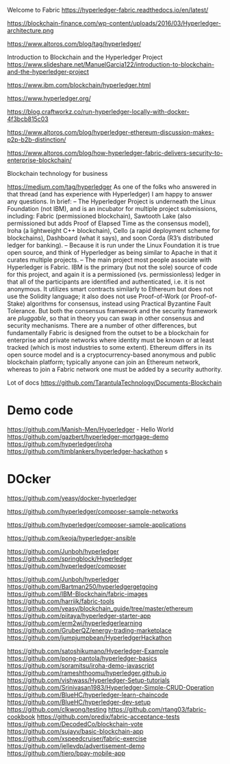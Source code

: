 Welcome to Fabric
https://hyperledger-fabric.readthedocs.io/en/latest/


https://blockchain-finance.com/wp-content/uploads/2016/03/Hyperledger-architecture.png


https://www.altoros.com/blog/tag/hyperledger/

Introduction to Blockchain and the Hyperledger Project
https://www.slideshare.net/ManuelGarcia122/introduction-to-blockchain-and-the-hyperledger-project


https://www.ibm.com/blockchain/hyperledger.html

https://www.hyperledger.org/

https://blog.craftworkz.co/run-hyperledger-locally-with-docker-4f3bcb815c03

https://www.altoros.com/blog/hyperledger-ethereum-discussion-makes-p2p-b2b-distinction/

https://www.altoros.com/blog/how-hyperledger-fabric-delivers-security-to-enterprise-blockchain/


Blockchain technology for business

https://medium.com/tag/hyperledger
As one of the folks who answered in that thread (and has experience with Hyperledger) I am happy to answer any questions. In brief:
– The Hyperledger Project is underneath the Linux Foundation (not IBM), and is an incubator for multiple project submissions, including: Fabric (permissioned blockchain), Sawtooth Lake (also permissioned but adds Proof of Elapsed Time as the consensus model), Iroha (a lightweight C++ blockchain), Cello (a rapid deployment scheme for blockchains), Dashboard (what it says), and soon Corda (R3’s distributed ledger for banking).
– Because it is run under the Linux Foundation it is true open source, and think of Hyperledger as being similar to Apache in that it curates multiple projects.
– The main project most people associate with Hyperledger is Fabric. IBM is the primary (but not the sole) source of code for this project, and again it is a permissioned (vs. permissionless) ledger in that all of the participants are identified and authenticated, i.e. it is not anonymous. It utilizes smart contracts similarly to Ethereum but does not use the Solidity language; it also does not use Proof-of-Work (or Proof-of-Stake) algorithms for consensus, instead using Practical Byzantine Fault Tolerance. But both the consensus framework and the security framework are *pluggable*, so that in theory you can swap in other consensus and security mechanisms. There are a number of other differences, but fundamentally Fabric is designed from the outset to be a blockchain for enterprise and private networks where identity must be known or at least tracked (which is most industries to some extent). Ethereum differs in its open source model and is a cryptocurrency-based anonymous and public blockchain platform; typically anyone can join an Ethereum network, whereas to join a Fabric network one must be added by a security authority.


Lot of docs
https://github.com/TarantulaTechnology/Documents-Blockchain

# Demo code
https://github.com/Manish-Men/Hyperledger - Hello World
https://github.com/gazbert/hyperledger-mortgage-demo
https://github.com/hyperledger/iroha
https://github.com/timblankers/hyperledger-hackathon
s

# DOcker
https://github.com/yeasy/docker-hyperledger


https://github.com/hyperledger/composer-sample-networks

https://github.com/hyperledger/composer-sample-applications

https://github.com/keoja/hyperledger-ansible

https://github.com/Junboh/hyperledger
https://github.com/springblock/Hyperledger
https://github.com/hyperledger/composer

https://github.com/Junboh/hyperledger
https://github.com/Bartman250/hyperledgergetgoing
https://github.com/IBM-Blockchain/fabric-images
https://github.com/harrijk/fabric-tools
https://github.com/yeasy/blockchain_guide/tree/master/ethereum
https://github.com/piitaya/hyperledger-starter-app
https://github.com/erm2wi/hyperledgerlearning
https://github.com/GruberQZ/energy-trading-marketplace
https://github.com/jumpjumpbean/HyperledgerHackathon


https://github.com/satoshikumano/Hyperledger-Example
https://github.com/pong-pantola/hyperledger-basics
https://github.com/soramitsu/iroha-demo-javascript
https://github.com/rameshthoomu/hyperledger.github.io
https://github.com/vishwass/Hyperledger-Setup-tutorials
https://github.com/Srinivasan1983/Hyperledger-Simple-CRUD-Operation
https://github.com/BlueHC/hyperledger-learn-chaincode
https://github.com/BlueHC/hyperledger-dev-setup
https://github.com/clkwong/testing
https://github.com/rtang03/fabric-cookbook
https://github.com/predix/fabric-acceptance-tests
https://github.com/DecodedCo/blockchain-vote
https://github.com/sujayv/basic-blockchain-app
https://github.com/xspeedcruiser/fabric-exercise
https://github.com/jellevdp/advertisement-demo
https://github.com/tiero/bpay-mobile-app

